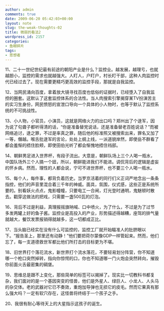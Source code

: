 ```yaml
---
author: admin
comments: true
date: 2009-06-20 05:42:03+00:00
layout: note
slug: the-weak-thoughts-02
title: 微弱的看法2
wordpress_id: 2157
categories:
- 鱼眼碎片
tags:
- 思想者
---
```


11、二十一世纪世纪最有前途的朝阳产业是什么？监控业。越发展，越理亏，也就越胆小，监控的需求也就越强大。人盯人，户盯户，村长盯干部，这种人肉监控时代已经过去了。现在需要更精巧更高效的监控手段，那就是自我监控。

12、当网民涌向百度，拿着放大镜寻找百度也低俗的证据时，已经堕入了自我监控的圈套。这默认了这套监控体系的合法性。当人肉搜索引擎揭穿某TV扮演苦主的实习生身份，网民愤怒的宣泄口导向一个具体的小人物时，也等于默认了监控系统的不可挑战性。

13、小人物，小官员，小演员，这就是网络火力的出口吗？郑州出了个逯军，因为说了句聋子都听得清的话，“你是准备替党说话，还是准备替老百姓说话？”而被网络追讨，逯之罪，不过是率真之罪，随后他的标准照又被搜索出来，罪名又加了一等，僭越。喉舌批逯军的言论，处处上纲上线，一派道貌岸然，即使岳不群看了都会羞惭的捂住脸颊，即使田伯光听了都会惭愧地捂住裆部。

14、朝鲜男足进入世界杯，有段子流出。大意是，朝鲜队场上三个人喝一瓶水，中国队场外三个人搞一个妞，所以，朝鲜能进我们不能进。调侃背后的逻辑是虚妄的怀乡病。然而，理性的人都会说，宁可不进世界杯，也不要三个人喝一瓶水。

15、每个人，每件事，都背负着历史。当罗京活着的同行们义正词严地念出一条条指控，他们的声音里混合着三千年的神威。面具，氛围，仪式感，这些正是系统所要的。别看妖火点点，鬼影幢幢，只要电工一合闸，灯光登时通明，鬼魅顿时散去。戳穿这做法的把戏，只需要一盏500瓦的灯泡。

16、背后不过是利益，真理报摇旗呐喊、口中喷火，为了什么，不过是为了过节多发两罐上好的鱼子酱。监控业是高投入的产业，形势描述得越糟，座驾的排气量就越大，餐饮发票报销得就越多，这一切都成正比。

17、当头脑已经实在没有什么可监控的，监控工厂就开始瞄准人的肚脐眼以下。“报告圣上，那里还有动静！”他们要把荷尔蒙像GDP一样管起来。然而，他们忘了，每一支道德救世军都比他们所打击的目标更为不堪。

18、旧世界打个落花流水，新世界打个流水落花，不要轻易划分阵营，你不知道哪一个枪口突然掉转，指向你惊愕的口，你也不知道哪一门火炮会突然转向，摧毁你前面火舌最密集的碉堡。

19、思维总是跟不上变化，那些简单的标签可以揭掉了。现实比一切教科书都复杂，我们面对的是一个基因突变的怪兽，他们是外星人、绿巨人、小龙人、人头马的杂交体。老的武器对它已不奏效，重炮加导弹也无损它的皮毛。然而它果真有那么强大吗？一定有软穴存在，这怪兽将终结于一个孩子之手。

20、我很有耐心等待天上的大星指示这孩子的诞生。


